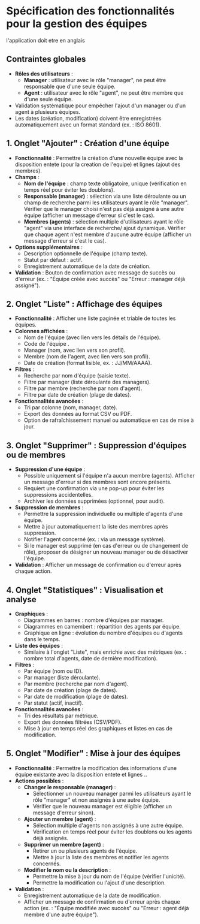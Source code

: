 # Spécification des fonctionnalités pour la gestion des équipes
l'application doit etre en anglais
## Contraintes globales
- **Rôles des utilisateurs** :
  - **Manager** : utilisateur avec le rôle "manager", ne peut être responsable que d'une seule équipe.
  - **Agent** : utilisateur avec le rôle "agent", ne peut être membre que d'une seule équipe.
- Validation systématique pour empêcher l'ajout d'un manager ou d'un agent à plusieurs équipes.
- Les dates (création, modification) doivent être enregistrées automatiquement avec un format standard (ex. : ISO 8601).

## 1. Onglet "Ajouter" : Création d'une équipe
- **Fonctionnalité** : Permettre la création d'une nouvelle équipe avec la disposition entete (pour la creation de l'equipe) et lignes (ajout des membres).
- **Champs** :
  - **Nom de l'équipe** : champ texte obligatoire, unique (vérification en temps réel pour éviter les doublons).
  - **Responsable (manager)** : sélection via une liste déroulante ou un champ de recherche parmi les utilisateurs ayant le rôle "manager". Vérifier que le manager choisi n'est pas déjà assigné à une autre équipe (afficher un message d'erreur si c'est le cas).
  - **Membres (agents)** : sélection multiple d'utilisateurs ayant le rôle "agent" via une interface de recherche/ ajout dynamique. Vérifier que chaque agent n'est membre d'aucune autre équipe (afficher un message d'erreur si c'est le cas).
- **Options supplémentaires** :
  - Description optionnelle de l'équipe (champ texte).
  - Statut par défaut : actif.
  - Enregistrement automatique de la date de création.
- **Validation** : Bouton de confirmation avec message de succès ou d'erreur (ex. : "Équipe créée avec succès" ou "Erreur : manager déjà assigné").

## 2. Onglet "Liste" : Affichage des équipes
- **Fonctionnalité** : Afficher une liste paginée et triable de toutes les équipes.
- **Colonnes affichées** :
  - Nom de l'équipe (avec lien vers les détails de l'équipe).
  - Code de l'équipe .
  - Manager (nom, avec lien vers son profil).
  - Membre (nom de l'agent, avec lien vers son profil).
  - Date de création (format lisible, ex. : JJ/MM/AAAA).
- **Filtres** :
  - Recherche par nom d'équipe (saisie texte).
  - Filtre par manager (liste déroulante des managers).
  - Filtre par membre (recherche par nom d'agent).
  - Filtre par date de création (plage de dates).
- **Fonctionnalités avancées** :
  - Tri par colonne (nom, manager, date).
  - Export des données au format CSV ou PDF.
  - Option de rafraîchissement manuel ou automatique en cas de mise à jour.

## 3. Onglet "Supprimer" : Suppression d'équipes ou de membres
- **Suppression d'une équipe** :
  - Possible uniquement si l'équipe n'a aucun membre (agents). Afficher un message d'erreur si des membres sont encore présents.
  - Requiert une confirmation via une pop-up pour éviter les suppressions accidentelles.
  - Archiver les données supprimées (optionnel, pour audit).
- **Suppression de membres** :
  - Permettre la suppression individuelle ou multiple d'agents d'une équipe.
  - Mettre à jour automatiquement la liste des membres après suppression.
  - Notifier l'agent concerné (ex. : via un message système).
  - Si le manager est supprimé (en cas d'erreur ou de changement de rôle), proposer de désigner un nouveau manager ou de désactiver l'équipe.
- **Validation** : Afficher un message de confirmation ou d'erreur après chaque action.

## 4. Onglet "Statistiques" : Visualisation et analyse
- **Graphiques** :
  - Diagrammes en barres : nombre d'équipes par manager.
  - Diagrammes en camembert : répartition des agents par équipe.
  - Graphique en ligne : évolution du nombre d'équipes ou d'agents dans le temps.
- **Liste des équipes** :
  - Similaire à l'onglet "Liste", mais enrichie avec des métriques (ex. : nombre total d'agents, date de dernière modification).
- **Filtres** :
  - Par équipe (nom ou ID).
  - Par manager (liste déroulante).
  - Par membre (recherche par nom d'agent).
  - Par date de création (plage de dates).
  - Par date de modification (plage de dates).
  - Par statut (actif, inactif).
- **Fonctionnalités avancées** :
  - Tri des résultats par métrique.
  - Export des données filtrées (CSV/PDF).
  - Mise à jour en temps réel des graphiques et listes en cas de modification.

## 5. Onglet "Modifier" : Mise à jour des équipes
- **Fonctionnalité** : Permettre la modification des informations d'une équipe existante avec la disposition entete  et lignes ..
- **Actions possibles** :
  - **Changer le responsable (manager)** :
    - Sélectionner un nouveau manager parmi les utilisateurs ayant le rôle "manager" et non assignés à une autre équipe.
    - Vérifier que le nouveau manager est éligible (afficher un message d'erreur sinon).
  - **Ajouter un membre (agent)** :
    - Sélection multiple d'agents non assignés à une autre équipe.
    - Vérification en temps réel pour éviter les doublons ou les agents déjà assignés.
  - **Supprimer un membre (agent)** :
    - Retirer un ou plusieurs agents de l'équipe.
    - Mettre à jour la liste des membres et notifier les agents concernés.
  - **Modifier le nom ou la description** :
    - Permettre la mise à jour du nom de l'équipe (vérifier l'unicité).
    - Permettre la modification ou l'ajout d'une description.
- **Validation** :
  - Enregistrement automatique de la date de modification.
  - Afficher un message de confirmation ou d'erreur après chaque action (ex. : "Équipe modifiée avec succès" ou "Erreur : agent déjà membre d'une autre équipe").